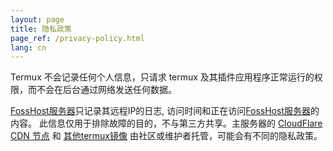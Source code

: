 ```yaml
---
layout: page
title: 隐私政策
page_ref: /privacy-policy.html
lang: cn
---
```


Termux 不会记录任何个人信息，只请求 termux 及其插件应用程序正常运行的权限，而不会在后台通过网络发送任何数据。

[FossHost服务器](https://packages.termux.dev)只记录其远程IP的日志, 访问时间和正在访问[FossHost服务器](https://packages.termux.dev)的内容。 此信息仅用于排除故障的目的，不与第三方共享。主服务器的 [CloudFlare CDN 节点](https://packages-cf.termux.dev) 和 [其他termux镜像](https://github.com/termux/termux-packages/wiki/Mirrors) 由社区或维护者托管，可能会有不同的隐私政策。
